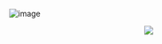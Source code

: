 ![image](https://user-images.githubusercontent.com/50216485/110207680-d0975800-7e8d-11eb-8c5a-dc50c2fd7182.png)
<p align = "center">
<img src = "https://github-readme-stats.vercel.app/api?username=idiliev18&bg_color=grey&theme=tokyonight&show_icons=true&count_private=true">
</p>

<!--
**IDIliev18/IDIliev18** is a ✨ _special_ ✨ repository because its `README.md` (this file) appears on your GitHub profile.

Here are some ideas to get you started:

- 🔭 I’m currently working on ...
- 🌱 I’m currently learning ...
- 👯 I’m looking to collaborate on ...
- 🤔 I’m looking for help with ...
- 💬 Ask me about ...
- 📫 How to reach me: ...
- 😄 Pronouns: ...
- ⚡ Fun fact: ...
-->
